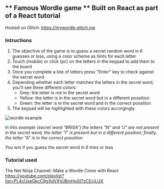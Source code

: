 ** Famous Wordle game ** 
Built on React as part of a React tutorial
---
Hosted on Glitch: https://mywordle.glitch.me

### Intructions
1. The objective of the game is to guess a secret random word in 6 guesses or less, using a color scheme as hints for each letter
2. Touch (mobile) or click (pc) on the letters in the keypad to add them to the board
3. Once you complete a line of letters press "Enter" key to check against the secret word
4. Depending whether each letter matches the letters in the secret word, you'll see three different colors:
    - Grey: the letter is not in the secret word
    - Yellow: the letter is in the secret word but in a different possition
    - Green: the letter is in the secret word and in the correct possition
5. The keypad will be highlighted with these colors accorgingly


![wordle example](https://github.com/cycclon/wordle-game/assets/128182853/26b09d10-4c48-4170-861d-6fce6cf64833)

*In this example (secret word "BRISA") the letters "N" and "J" are not present in the secret word; the letter "I" is present but in a different position; finally, the letter "A" is in the correct possition*

You win if you guess the secret word in 6 tries or less

### Tutorial used
The Net Ninja Channel: Make a Wordle Clone with React
https://youtube.com/playlist?list=PL4cUxeGkcC9gXdVXVJBmHpSI7zCEcjLUX
